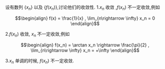 ###
设有数列 $\{x_n\}$ 以及 $\{f(x_n)\}$,讨论他们的收敛性.
1.$x_n$ 收敛 ,$f(x_n)$ 不一定收敛,例如

$$\begin{align}
    f(x) = \frac{1}{x} , \lim_{n\rightarrow \infty} x_n = 0
\end{align}$$

2.$f(x_n)$ 收敛, $x_n$ 不一定收敛,例如

$$\begin{align}
    f(x_n) = \arctan x_n \rightarrow \frac{\pi}{2} , \lim_{n\rightarrow \infty} x_n = +\infty
\end{align}$$

3.$x_n$ 单调的时候, $f(x_n)$ 不一定收敛.

